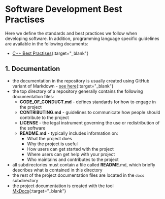 # Software Development Best Practises

Here we define the standards and best practices we follow when developing software.
In addition, programming language specific guidelines are available in the following documents:

- [C++ Best Practises](best_practises_cpp.md){:target="_blank"}

## 1. Documentation

- the documentation in the repository is usually created using GitHub variant of Markdown - [see here](https://docs.github.com/en/get-started/writing-on-github/getting-started-with-writing-and-formatting-on-github/basic-writing-and-formatting-syntax){:target="_blank"}
- the top directory of a repository generally contains the following documentation files:
  - **CODE_OF_CONDUCT.md** - defines standards for how to engage in the project
  - **CONTRIBUTING.md** - guidelines to communicate how people should contribute to the project
  - **LICENSE** - the legal instrument governing the use or redistribution of the software
  - **README.md** - typically includes information on:
    - What the project does
    - Why the project is useful
    - How users can get started with the project
    - Where users can get help with your project
    - Who maintains and contributes to the project
- all subdirectories must contain a file called **README**.md, which briefly describes what is contained in this directory
- the rest of the project documentation files are located in the `docs` subdirectory
- the project documentation is created with the tool [MkDocs](https://www.mkdocs.org){:target="_blank"}
